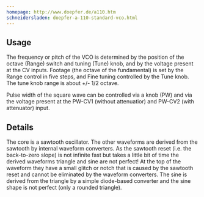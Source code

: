 ```yaml
---
homepage: http://www.doepfer.de/a110.htm
schneidersladen: doepfer-a-110-standard-vco.html
---
```

## Usage

The frequency or pitch of the VCO is determined by the position of the octave
(Range) switch and tuning (Tune) knob, and by the voltage present at the CV
inputs. Footage (the octave of the fundamental) is set by the Range control in
five steps, and Fine tuning controlled by the Tune knob. The tune knob range
is about +/- 1/2 octave.

Pulse width of the square wave can be controlled via a knob (PW) and via the
voltage present at the PW-CV1 (without attenuatior) and PW-CV2 (with
attenuator) input.

## Details

The core is a sawtooth oscillator. The other waveforms are derived from the
sawtooth by internal waveform converters. As the sawtooth reset (i.e. the
back-to-zero slope) is not infinite fast but takes a little bit of time the
derived waveforms triangle and sine are not perfect! At the top of the
waveform they have a small glitch or notch that is caused by the sawtooth
reset and cannot be eliminated by the waveform converters. The sine is derived
from the triangle by a simple diode-based converter and the sine shape is not
perfect (only a rounded triangle).
